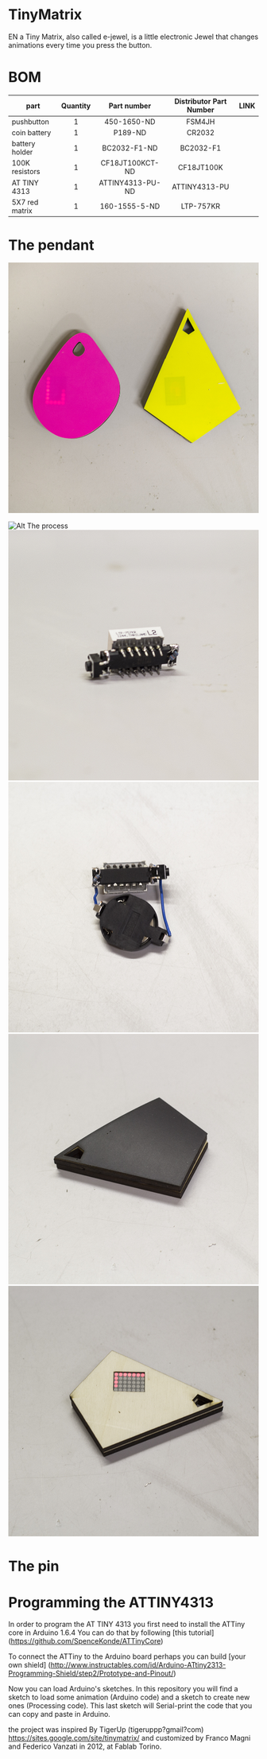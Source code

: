 # TinyMatrix
EN a Tiny Matrix, also called e-jewel, is a little electronic Jewel that changes animations every time you press the button.

# BOM

| part		        | Quantity | Part number | Distributor Part Number |  LINK|
| -------------     |:--------:| :--------:| :--------:| :--------:|
| pushbutton        | 1 | 450-1650-ND | FSM4JH | 
| coin battery      | 1 | P189-ND | CR2032 |
| battery  holder   | 1 | BC2032-F1-ND	| BC2032-F1 |
| 100K resistors    | 1 | CF18JT100KCT-ND | CF18JT100K |
| AT TINY 4313      | 1 | ATTINY4313-PU-ND | ATTINY4313-PU |
| 5X7 red matrix    | 1 | 160-1555-5-ND	| LTP-757KR |

# The pendant

![Alt The result](https://github.com/FablabTorino/tinyMatrix/blob/master/design/pendant/both.jpg )

![Alt The process](https://github.com/FablabTorino/tinyMatrix/blob/master/design/pendant/Totale.jpg)
![Alt The process](https://github.com/FablabTorino/tinyMatrix/blob/master/design/pendant/Saldature.jpg)
![Alt The process](https://github.com/FablabTorino/tinyMatrix/blob/master/design/pendant/battery.jpg)
![Alt The process](https://github.com/FablabTorino/tinyMatrix/blob/master/design/pendant/back-cover.jpg)
![Alt The process](https://github.com/FablabTorino/tinyMatrix/blob/master/design/pendant/front.jpg)
 
# The pin



# Programming the ATTINY4313

In order to program the AT TINY 4313 you first need to install the ATTiny core in Arduino 1.6.4
You can do that by following [this tutorial] (https://github.com/SpenceKonde/ATTinyCore)

To connect the ATTiny to the Arduino board perhaps you can build [your own shield] (http://www.instructables.com/id/Arduino-ATtiny2313-Programming-Shield/step2/Prototype-and-Pinout/)

Now you can load Arduino's sketches. 
In this repository you will find a sketch to load some animation (Arduino code)
and a sketch to create new ones (Processing code). This last sketch will Serial-print the code that you can copy and paste in Arduino.

the project was inspired By TigerUp (tigeruppp?gmail?com) https://sites.google.com/site/tinymatrix/ and customized by Franco Magni and Federico Vanzati in 2012, at Fablab Torino. 
